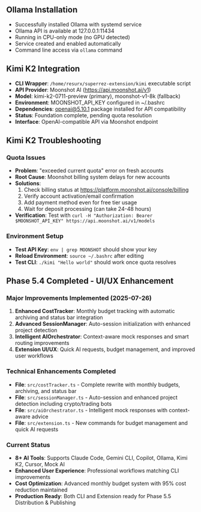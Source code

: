 ## Ollama Installation

- Successfully installed Ollama with systemd service
- Ollama API is available at 127.0.0.1:11434
- Running in CPU-only mode (no GPU detected)
- Service created and enabled automatically
- Command line access via `ollama` command

## Kimi K2 Integration

- **CLI Wrapper**: `/home/resurx/superrez-extension/kimi` executable script
- **API Provider**: Moonshot AI (https://api.moonshot.ai/v1)
- **Model**: kimi-k2-0711-preview (primary), moonshot-v1-8k (fallback)
- **Environment**: MOONSHOT_API_KEY configured in ~/.bashrc
- **Dependencies**: openai@5.10.1 package installed for API compatibility
- **Status**: Foundation complete, pending quota resolution
- **Interface**: OpenAI-compatible API via Moonshot endpoint

## Kimi K2 Troubleshooting

### Quota Issues
- **Problem**: "exceeded current quota" error on fresh accounts
- **Root Cause**: Moonshot billing system delays for new accounts
- **Solutions**:
  1. Check billing status at https://platform.moonshot.ai/console/billing
  2. Verify account activation/email confirmation
  3. Add payment method even for free tier usage
  4. Wait for deposit processing (can take 24-48 hours)
- **Verification**: Test with `curl -H "Authorization: Bearer $MOONSHOT_API_KEY" https://api.moonshot.ai/v1/models`

### Environment Setup
- **Test API Key**: `env | grep MOONSHOT` should show your key
- **Reload Environment**: `source ~/.bashrc` after editing
- **Test CLI**: `./kimi "Hello world"` should work once quota resolves

## Phase 5.4 Completed - UI/UX Enhancement

### Major Improvements Implemented (2025-07-26)
1. **Enhanced CostTracker**: Monthly budget tracking with automatic archiving and status bar integration
2. **Advanced SessionManager**: Auto-session initialization with enhanced project detection
3. **Intelligent AIOrchestrator**: Context-aware mock responses and smart routing improvements
4. **Extension UI/UX**: Quick AI requests, budget management, and improved user workflows

### Technical Enhancements Completed
- **File**: `src/costTracker.ts` - Complete rewrite with monthly budgets, archiving, and status bar
- **File**: `src/sessionManager.ts` - Auto-session and enhanced project detection including crypto/trading bots
- **File**: `src/aiOrchestrator.ts` - Intelligent mock responses with context-aware advice
- **File**: `src/extension.ts` - New commands for budget management and quick AI requests

### Current Status
- **8+ AI Tools**: Supports Claude Code, Gemini CLI, Copilot, Ollama, Kimi K2, Cursor, Mock AI
- **Enhanced User Experience**: Professional workflows matching CLI improvements
- **Cost Optimization**: Advanced monthly budget system with 95% cost reduction maintained
- **Production Ready**: Both CLI and Extension ready for Phase 5.5 Distribution & Publishing
